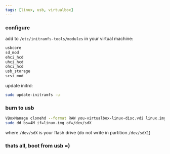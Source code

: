 ```yaml
---
tags: [linux, usb, virtualbox]
---
```


### configure

add to `/etc/initramfs-tools/modules` in your virtual machine:

```bash
usbcore
sd_mod
ehci_hcd
uhci_hcd
ohci_hcd
usb_storage
scsi_mod
```

update initrd:

```bash
sudo update-initramfs -u
```

### burn to usb

```bash
VBoxManage clonehd --format RAW you-virtualbox-linux-disc.vdi linux.img
sudo dd bs=4M if=linux.img of=/dev/sdX
```

where `/dev/sdX` is your flash drive (do not write in partition `/dev/sdX1`)

### thats all, boot from usb =)
